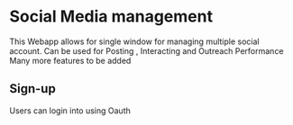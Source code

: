 # Social Media management  
This Webapp allows for single window for managing multiple social account.
Can be used for Posting , Interacting and Outreach Performance
Many more features to be added

## Sign-up
Users can login into using Oauth 
